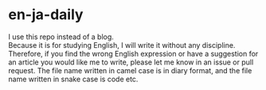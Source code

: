 # en-ja-daily
I use this repo instead of a blog.  
Because it is for studying English, I will write it without any discipline.  
Therefore, if you find the wrong English expression or have a suggestion for an article you would like me to write, please let me know in an issue or pull request.
The file name written in camel case is in diary format, and the file name written in snake case is code etc.
